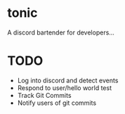 # tonic
A discord bartender for developers...

# TODO
* Log into discord and detect events
* Respond to user/hello world test
* Track Git Commits
* Notify users of git commits 